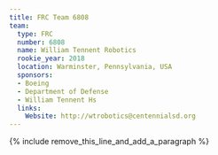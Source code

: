 ```yaml
---
title: FRC Team 6808
team:
  type: FRC
  number: 6808
  name: William Tennent Robotics
  rookie_year: 2018
  location: Warminster, Pennsylvania, USA
  sponsors:
  - Boeing
  - Department of Defense
  - William Tennent Hs
  links:
    Website: http://wtrobotics@centennialsd.org
---
```


{% include remove_this_line_and_add_a_paragraph %}